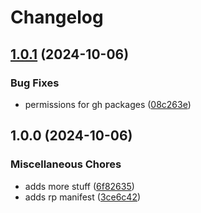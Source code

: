 # Changelog

## [1.0.1](https://github.com/ganch-dev/rbtest/compare/v1.0.0...v1.0.1) (2024-10-06)


### Bug Fixes

* permissions for gh packages ([08c263e](https://github.com/ganch-dev/rbtest/commit/08c263e1e8736335876cd4a42677395512b5ae1c))

## 1.0.0 (2024-10-06)


### Miscellaneous Chores

* adds more stuff ([6f82635](https://github.com/ganch-dev/rbtest/commit/6f826352b62170f9a5dd78828a9d6b87122ce3aa))
* adds rp manifest ([3ce6c42](https://github.com/ganch-dev/rbtest/commit/3ce6c42e00aff55c834f7e9c572f688a6fe93694))
